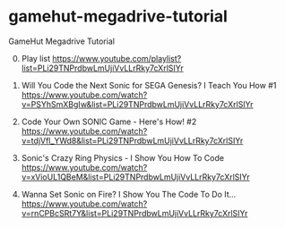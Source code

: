 # gamehut-megadrive-tutorial
 GameHut Megadrive Tutorial

0. Play list
https://www.youtube.com/playlist?list=PLi29TNPrdbwLmUjiVvLLrRky7cXrlSIYr

1. Will You Code the Next Sonic for SEGA Genesis? I Teach You How #1
https://www.youtube.com/watch?v=PSYhSmXBgIw&list=PLi29TNPrdbwLmUjiVvLLrRky7cXrlSIYr

2. Code Your Own SONIC Game - Here's How! #2
https://www.youtube.com/watch?v=tdjVfl_YWd8&list=PLi29TNPrdbwLmUjiVvLLrRky7cXrlSIYr

3. Sonic's Crazy Ring Physics - I Show You How To Code
https://www.youtube.com/watch?v=xVioUL1QBeM&list=PLi29TNPrdbwLmUjiVvLLrRky7cXrlSIYr

4. Wanna Set Sonic on Fire? I Show You The Code To Do It...
https://www.youtube.com/watch?v=rnCPBcSRt7Y&list=PLi29TNPrdbwLmUjiVvLLrRky7cXrlSIYr